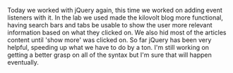 Today we worked with jQuery again, this time we worked on adding event listeners with it. In the lab we used made the kilovolt blog more functional, having search bars and tabs be usable to show the user more relevant information based on what they clicked on. We also hid most of the articles content until 'show more' was clicked on. So far jQuery has been very helpful, speeding up what we have to do by a ton. I'm still working on getting a better grasp on all of the syntax but I'm sure that will happen eventually. 
